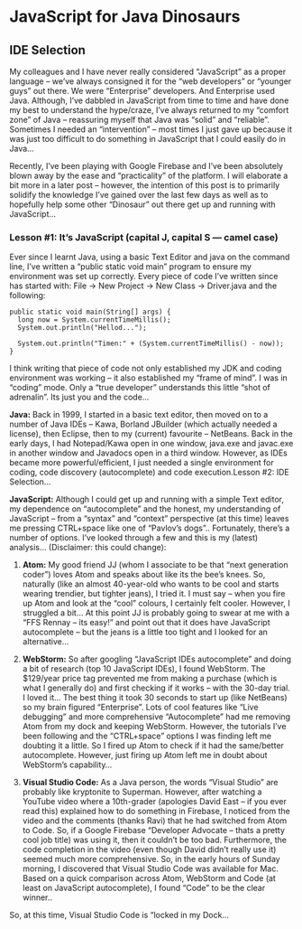 # JavaScript for Java Dinosaurs

## IDE Selection

My colleagues and I have never really considered “JavaScript” as a proper language – we’ve always consigned it for the “web developers” or “younger guys” out there.  We were “Enterprise” developers.  And Enterprise used Java.  Although, I’ve dabbled in JavaScript from time to time and have done my best to understand the hype/craze, I’ve always returned to my “comfort zone” of Java – reassuring myself that Java was “solid” and “reliable”.  Sometimes I needed an “intervention” – most times I just gave up because it was just too difficult to do something in JavaScript that I could easily do in Java…

Recently, I’ve been playing with Google Firebase and I’ve been absolutely blown away by the ease and “practicality” of the platform.  I will elaborate a bit more in a later post – however, the intention of this post is to primarily solidify the knowledge I’ve gained over the last few days as well as to hopefully help some other “Dinosaur” out there get up and running with JavaScript…

### Lesson #1: It’s JavaScript (capital J, capital S — camel case)

Ever since I learnt Java, using a basic Text Editor and java on the command line, I’ve written a “public static void main” program to ensure my environment was set up correctly.  Every piece of code I’ve written since has started with: File -> New Project -> New Class -> Driver.java and the following:

~~~~
public static void main(String[] args) {
  long now = System.currentTimeMillis();
  System.out.println("Hellod...");

  System.out.println("Timen:" + (System.currentTimeMillis() - now));
}
~~~~

I think writing that piece of code not only established my JDK and coding environment was working – it also established my “frame of mind”.  I was in “coding” mode.  Only a “true developer” understands this little “shot of adrenalin”.  Its just you and the code…

**Java:** Back in 1999, I started in a basic text editor, then moved on to a number of Java IDEs – Kawa, Borland JBuilder (which actually needed a license), then Eclipse, then to my (current) favourite – NetBeans.  Back in the early days, I had Notepad/Kawa open in one window, java.exe and javac.exe in another window and Javadocs open in a third window.  However, as IDEs became more powerful/efficient, I just needed a single environment for coding, code discovery (autocomplete) and code execution.Lesson #2: IDE Selection…

**JavaScript:** Although I could get up and running with a simple Text editor, my dependence on “autocomplete” and the honest, my understanding of JavaScript – from a “syntax” and “context” perspective (at this time) leaves me pressing CTRL+space like one of “Pavlov’s dogs”..  Fortunately, there’s a number of options.  I’ve looked through a few and this is my (latest) analysis…  (Disclaimer: this could change):

1. **Atom:** My good friend JJ (whom I associate to be that “next generation coder”) loves Atom and speaks about like its the bee’s knees.  So, naturally (like an almost 40-year-old who wants to be cool and starts wearing trendier, but tighter jeans), I tried it.  I must say – when you fire up Atom and look at the “cool” colours, I certainly felt cooler.  However, I struggled a bit… At this point JJ is probably going to swear at me with a “FFS Rennay – its easy!” and point out that it does have JavaScript autocomplete – but the jeans is a little too tight and I looked for an alternative…

2. **WebStorm:** So after googling “JavaScript IDEs autocomplete” and doing a bit of research (top 10 JavaScript IDEs), I found WebStorm.  The $129/year price tag prevented me from making a purchase (which is what I generally do) and first checking if it works – with the 30-day trial.  I loved it… The best thing it took 30 seconds to start up (like NetBeans) so my brain figured “Enterprise”.  Lots of cool features like “Live debugging” and more comprehensive “Autocomplete” had me removing Atom from my dock and keeping WebStorm.  However, the tutorials I’ve been following and the “CTRL+space” options I was finding left me doubting it a little.  So I fired up Atom to check if it had the same/better autocomplete.  However, just firing up Atom left me in doubt about WebStorm’s capability…

3. **Visual Studio Code:** As a Java person, the words “Visual Studio” are probably like kryptonite to Superman.  However, after watching a YouTube video where a 10th-grader (apologies David East – if you ever read this) explained how to do something in Firebase, I noticed from the video and the comments (thanks Ravi) that he had switched from Atom to Code.  So, if a Google Firebase “Developer Advocate – thats a pretty cool job title) was using it, then it couldn’t be too bad.  Furthermore, the code completion in the video (even though David didn’t really use it) seemed much more comprehensive.  So, in the early hours of Sunday morning, I discovered that Visual Studio Code was available for Mac.  Based on a quick comparison across Atom, WebStorm and Code (at least on JavaScript autocomplete), I found “Code” to be the clear winner..


So, at this time, Visual Studio Code is “locked in my Dock…